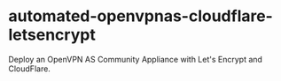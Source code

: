 # automated-openvpnas-cloudflare-letsencrypt
Deploy an OpenVPN AS Community Appliance with Let's Encrypt and CloudFlare.
